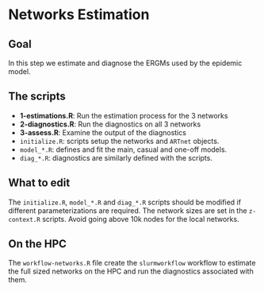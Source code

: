 # Networks Estimation

## Goal

In this step we estimate and diagnose the ERGMs used by the epidemic model.

## The scripts

- **1-estimations.R**: Run the estimation process for the 3 networks
- **2-diagnostics.R**: Run the diagnostics on all 3 networks
- **3-assess.R**: Examine the output of the diagnostics
- `initialize.R`: scripts setup the networks and `ARTnet` objects.
- `model_*.R`: defines and fit the main, casual and one-off models.
- `diag_*.R`: diagnostics are similarly defined with the  scripts.

## What to edit

The `initialize.R`, `model_*.R` and `diag_*.R` scripts should be modified if
different parameterizations are required. The network sizes are set in the
`z-context.R` scripts. Avoid going above 10k nodes for the local networks.

## On the HPC

The `workflow-networks.R` file create the `slurmworkflow` workflow to estimate
the full sized networks on the HPC and run the diagnostics associated with them.

